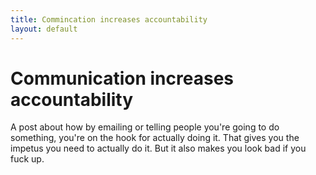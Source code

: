 ```yaml
---
title: Commincation increases accountability
layout: default
---
```

# Communication increases accountability
A post about how by emailing or telling people you're going to do something,
you're on the hook for actually doing it.  That gives you the impetus you need
to actually do it.  But it also makes you look bad if you fuck up.
